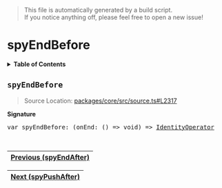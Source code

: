 > This file is automatically generated by a build script.<br>If you notice anything off, please feel free to open a new issue!

# spyEndBefore

<details><summary><b>Table of Contents</b></summary><br>

1. [<code>spyEndBefore</code>](#spyEndBefore)</details>

## <a name="spyEndBefore"></a><code>spyEndBefore</code>

> Source Location: [packages\/core\/src\/source.ts#L2317](..\/..\/packages\/core\/src\/source.ts#L2317)

<b>Signature</b>

<pre>var spyEndBefore: (onEnd: () =&gt; void) =&gt; <a href="../01-api-basics/04-Operator.md#IdentityOperator">IdentityOperator</a></pre><br>

| [Previous \(spyEndAfter\)](073-spyEndAfter.md#readme) |
| --- |

<div align="right">

| [Next \(spyPushAfter\)](075-spyPushAfter.md#readme) |
| --- |
</div>
